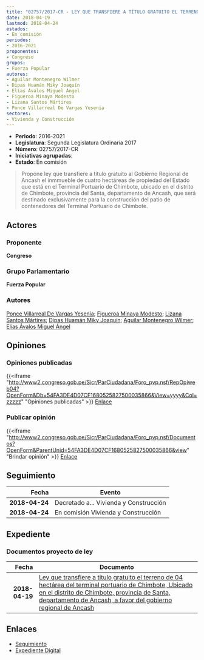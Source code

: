 ```yaml
---
title: "02757/2017-CR - LEY QUE TRANSFIERE A TÍTULO GRATUITO EL TERRENO DE 04 HECTÁREAS DEL TERMINAL PORTUARIO DE CHIMBOTE, UBICADO EN EL DISTRITO DE CHIMBOTE, PROVINCIA DEL SANTA, DEPARTAMENTO DE ANCASH, A FAVOR DEL GOBIERNO REGIONAL DE ANCASH"
date: 2018-04-19
lastmod: 2018-04-24
estados:
- En comisión
periodos:
- 2016-2021
proponentes:
- Congreso
grupos:
- Fuerza Popular
autores:
- Aguilar Montenegro Wilmer
- Dipas Huamán Miky Joaquín
- Elías Ávalos Miguel Ángel
- Figueroa Minaya Modesto
- Lizana Santos Mártires
- Ponce Villarreal De Vargas Yesenia
sectores:
- Vivienda y Construcción
---
```

- **Periodo**: 2016-2021
- **Legislatura**: Segunda Legislatura Ordinaria 2017
- **Número**: 02757/2017-CR
- **Iniciativas agrupadas**: 
- **Estado**: En comisión

> Propone ley que transfiere a título gratuito al Gobierno Regional de Ancash el inmmueble de cuatro hectáreas de propiedad del Estado que está en el Terminal Portuario de Chimbote, ubicado en el distrito de Chimbote, provincia del Santa, departamento de Ancash, que será destinado exclusivamente para la construcción del patio de contenedores del Terminal Portuario de Chimbote.


## Actores

### Proponente

**Congreso**

### Grupo Parlamentario

**Fuerza Popular**

### Autores

[Ponce Villarreal De Vargas Yesenia](mailto:mailto:yponce@congreso.gob.pe); [Figueroa Minaya Modesto](mailto:mailto:mfigueroam@congreso.gob.pe); [Lizana Santos Mártires](mailto:mailto:mlizana@congreso.gob.pe); [Dipas Huamán Miky Joaquín](mailto:mailto:mdipas@congreso.gob.pe); [Aguilar Montenegro Wilmer](mailto:mailto:waguilar@congreso.gob.pe); [Elías Ávalos Miguel Ángel](mailto:mailto:melias@congreso.gob.pe)

## Opiniones

### Opiniones publicadas

{{<iframe "http://www2.congreso.gob.pe/Sicr/ParCiudadana/Foro_pvp.nsf/RepOpiweb04?OpenForm&Db=54FA3DE4D07CF1680525827500035866&View=yyyy&Col=zzzzz" "Opiniones publicadas" >}}
[Enlace](http://www2.congreso.gob.pe/Sicr/ParCiudadana/Foro_pvp.nsf/RepOpiweb04?OpenForm&Db=54FA3DE4D07CF1680525827500035866&View=yyyy&Col=zzzzz)

### Publicar opinión

{{<iframe "http://www2.congreso.gob.pe/Sicr/ParCiudadana/Foro_pvp.nsf/Documentos?OpenForm&ParentUnid=54FA3DE4D07CF1680525827500035866&view" "Brindar opinión" >}}
[Enlace](http://www2.congreso.gob.pe/Sicr/ParCiudadana/Foro_pvp.nsf/Documentos?OpenForm&ParentUnid=54FA3DE4D07CF1680525827500035866&view)


## Seguimiento

| Fecha | Evento |
|------:|--------|
| **2018-04-24** | Decretado a... Vivienda y Construcción |
| **2018-04-24** | En comisión Vivienda y Construcción |

## Expediente

### Documentos proyecto de ley

| Fecha | Documento |
|------:|-----------|
| **2018-04-19** | [Ley que transfiere a titulo gratuito el terreno de 04 hectárea del terminal portuario de Chimbote, Ubicado en el distrito de Chimbote, provincia de Santa, departamento de Ancash, a favor del gobierno regional de Ancash](http://www.leyes.congreso.gob.pe/Documentos/2016_2021/Proyectos_de_Ley_y_de_Resoluciones_Legislativas/PL0275720180419.pdf) |

## Enlaces

- [Seguimiento](http://www2.congreso.gob.pe/Sicr/TraDocEstProc/CLProLey2016.nsf/f7fff46988ca05b1052578e100829cc7/eff4a6a3806e1d8005258275005fd743?OpenDocument)
- [Expediente Digital](http://www2.congreso.gob.pe/Sicr/TraDocEstProc/Expvirt_2011.nsf/visbusqptramdoc1621/02757?opendocument)

